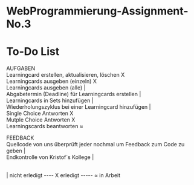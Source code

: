 # WebProgrammierung-Assignment-No.3

# To-Do List

AUFGABEN </br>
Learningcard erstellen, aktualisieren, löschen                            X </br>
Learningcards ausgeben (einzeln)                                          X </br>
Learningcards ausgeben (alle)                                             | </br>
Abgabetermin (Deadline) für Learningcards erstellen                       | </br>
Learningcards in Sets hinzufügen                                          | </br>
Wiederholungszyklus bei einer Learningcard hinzufügen                     | </br>
Single Choice Antworten                                                   X </br>
Mutple Choice Antworten                                                   X </br>
Learningscards beantworten                                                ≈ </br>

FEEDBACK </br>
Quellcode von uns überprüft jeder nochmal um Feedback zum Code zu geben   | </br> 
Endkontrolle von Kristof´s Kollege                                        |

</br>
| nicht erledigt ---- X erledigt ----- ≈ in Arbeit


